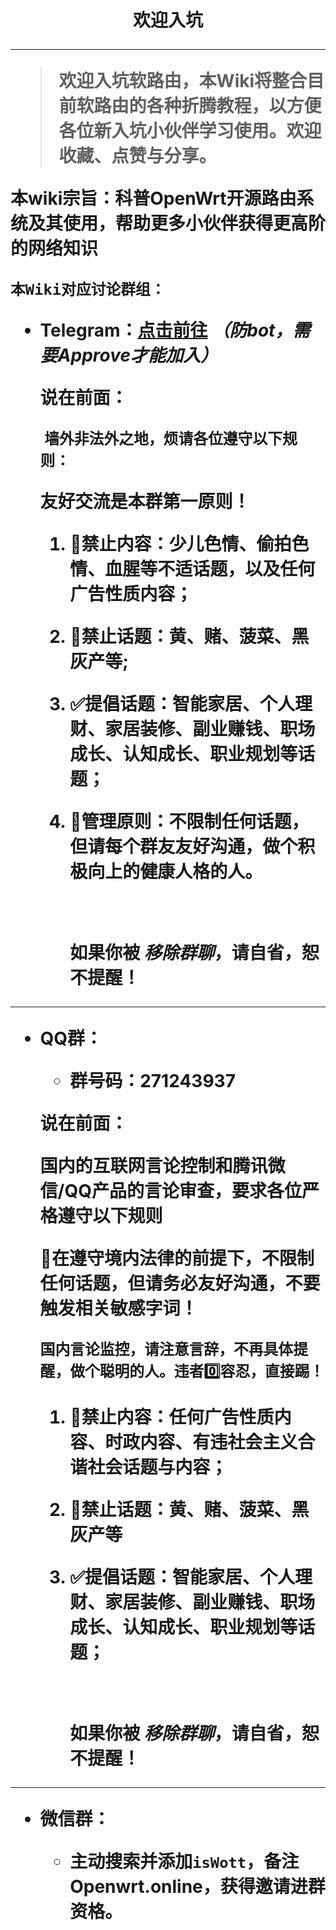 <h1><center>欢迎入坑</center>

<hr>


> 欢迎入坑软路由，本Wiki将整合目前软路由的各种折腾教程，以方便各位新入坑小伙伴学习使用。欢迎收藏、点赞与分享。

本wiki宗旨：**科普OpenWrt开源路由系统及其使用，帮助更多小伙伴获得更高阶的网络知识**

`本Wiki对应讨论群组：`


- Telegram：[点击前往](https://t.me/+5DJxkY8ZB-kzNzRl)  *（防bot，需要Approve才能加入）*

  **说在前面：**

  ​	`墙外非法外之地，烦请各位遵守以下规则：`

  **友好交流是本群第一原则！**
  
  1. 🚫禁止内容：少儿色情、偷拍色情、血腥等不适话题，以及**任何广告性质内容**；
  
  2. 🚫禁止话题：黄、赌、菠菜、黑灰产等;
  
  3. ✅提倡话题：智能家居、个人理财、家居装修、副业赚钱、职场成长、认知成长、职业规划等话题；
  
  4. 🥇管理原则：不限制任何话题，但请每个群友友好沟通，做个积极向上的健康人格的人。
  
     <br>
  
     **如果你被 *移除群聊*，请自省，恕不提醒！**
  
     

<hr>

- QQ群：

  - 群号码：271243937

    
  
  
  **说在前面：**
  
  **国内的互联网言论控制和腾讯微信/QQ产品的言论审查，要求各位严格遵守以下规则**
  
  **🥇在遵守境内法律的前提下，不限制任何话题，但请务必友好沟通，不要触发相关敏感字词！**
  
  `国内言论监控，请注意言辞，不再具体提醒，做个聪明的人。违者0️⃣容忍，直接踢！`
  
  1. 🚫禁止内容：**任何广告性质内容、时政内容、有违社会主义合谐社会话题与内容**；
  
  2. 🚫禁止话题：黄、赌、菠菜、黑灰产等
  
  3. ✅提倡话题：智能家居、个人理财、家居装修、副业赚钱、职场成长、认知成长、职业规划等话题；
  
     <br>
  
     **如果你被 *移除群聊*，请自省，恕不提醒！**

<hr>

- 微信群：

  - 主动搜索并添加`isWott`，备注Openwrt.online，获得邀请进群资格。
  
    
  
  ​		

